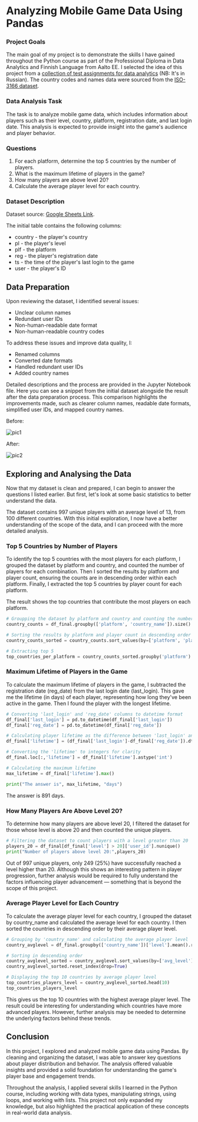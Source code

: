 # Analyzing Mobile Game Data Using Pandas

### Project Goals

The main goal of my project is to demonstrate the skills I have gained throughout the Python course as part of the Professional Diploma in Data Analytics and Finnish Language from Aalto EE. I selected the idea of this project from a [collection of test assignments for data analytics](https://pavelbukhtik.notion.site/Product-Analyst-Data-Analyst-a5f7bea5a0064960bbdb7a3ee1e46e7) (NB: It's in Russian). The country codes and names data were sourced from the [ISO-3166 dataset](https://github.com/lukes/ISO-3166-Countries-with-Regional-Codes/tree/master/all).

### Data Analysis Task

The task is to analyze mobile game data, which includes information about players such as their level, country, platform, registration date, and last login date. This analysis is expected to provide insight into the game's audience and player behavior.

### Questions

1) For each platform, determine the top 5 countries by the number of players.
2) What is the maximum lifetime of players in the game?
3) How many players are above level 20?
4) Calculate the average player level for each country.

### Dataset Description

Dataset source: [Google Sheets Link](https://docs.google.com/spreadsheets/d/1bb0mBd9OGSdH08POkWgcYlK9a2YPQq1Dd2XyikUdeeI/edit#gid=1478114822).

The initial table contains the following columns:

* country - the player's country
* pl - the player's level
* plf - the platform
* reg - the player's registration date
* ts - the time of the player's last login to the game
* user - the player's ID

## Data Preparation

Upon reviewing the dataset, I identified several issues:

* Unclear column names
* Redundant user IDs
* Non-human-readable date format
* Non-human-readable country codes

To address these issues and improve data quality, I:

* Renamed columns
* Converted date formats
* Handled redundant user IDs
* Added country names

Detailed descriptions and the process are provided in the Jupyter Notebook file. Here you can see a snippet from the initial dataset alongside the result after the data preparation process. This comparison highlights the improvements made, such as clearer column names, readable date formats, simplified user IDs, and mapped country names.

Before:

![pic1](https://github.com/user-attachments/assets/b3e26682-4bf4-4ce1-bcad-4f9bb67d8bdc)

After:

![pic2](https://github.com/user-attachments/assets/b216f4a7-fb27-41e4-ab3c-de6886fff1a4)

## Exploring and Analysing the Data

Now that my dataset is clean and prepared, I can begin to answer the questions I listed earlier. But first, let's look at some basic statistics to better understand the data.

The dataset contains 997 unique players with an average level of 13, from 100 different countries. With this initial exploration, I now have a better understanding of the scope of the data, and I can proceed with the more detailed analysis.

### Top 5 Countries by Number of Players

To identify the top 5 countries with the most players for each platform, I grouped the dataset by platform and country, and counted the number of players for each combination. Then I sorted the results by platform and player count, ensuring the counts are in descending order within each platform. Finally, I extracted the top 5 countries by player count for each platform.

The result shows the top countries that contribute the most players on each platform.

```Python
# Groupping the dataset by platform and country and counting the number of players
country_counts = df_final.groupby(['platform', 'country_name']).size().reset_index(name='player_count')

# Sorting the results by platform and player count in descending order
country_counts_sorted = country_counts.sort_values(by=['platform', 'player_count'], ascending=[True, False])

# Extracting top 5
top_countries_per_platform = country_counts_sorted.groupby('platform').head(5).reset_index(drop=True)
```
### Maximum Lifetime of Players in the Game

To calculate the maximum lifetime of players in the game, I subtracted the registration date (reg_date) from the last login date (last_login). This gave me the lifetime (in days) of each player, representing how long they've been active in the game. Then I found the player with the longest lifetime.

```Python
# Converting 'last_login' and 'reg_date' columns to datetime format
df_final['last_login'] = pd.to_datetime(df_final['last_login'])
df_final['reg_date'] = pd.to_datetime(df_final['reg_date'])

# Calculating player lifetime as the difference between 'last_login' and 'reg_date' in days
df_final['lifetime'] = (df_final['last_login']-df_final['reg_date']).dt.days

# Converting the 'lifetime' to integers for clarity
df_final.loc[:,'lifetime'] = df_final['lifetime'].astype('int')

# Calculating the maximum lifetime
max_lifetime = df_final['lifetime'].max()

print("The answer is", max_lifetime, "days")
```
The answer is 891 days.

### How Many Players Are Above Level 20?

To determine how many players are above level 20, I filtered the dataset for those whose level is above 20 and then counted the unique players.

```Python
# Filtering the dataset to count players with a level greater than 20
players_20 = df_final[df_final['level'] > 20]['user_id'].nunique()
print("Number of players above level 20:",players_20)
```
Out of 997 unique players, only 249 (25%) have successfully reached a level higher than 20. Although this shows an interesting pattern in player progression, further analysis would be required to fully understand the factors influencing player advancement — something that is beyond the scope of this project.

### Average Player Level for Each Country

To calculate the average player level for each country, I grouped the dataset by country_name and calculated the average level for each country. I then sorted the countries in descending order by their average player level.

```Python
# Grouping by 'country_name' and calculating the average player level
country_avglevel = df_final.groupby(['country_name'])['level'].mean().reset_index(name='avg_level')

# Sorting in descending order
country_avglevel_sorted = country_avglevel.sort_values(by=['avg_level'], ascending=[False])
country_avglevel_sorted.reset_index(drop=True)

# Displaying the top 10 countries by average player level
top_countries_players_level = country_avglevel_sorted.head(10)
top_countries_players_level
```
This gives us the top 10 countries with the highest average player level. The result could be interesting for understanding which countries have more advanced players. However, further analysis may be needed to determine the underlying factors behind these trends.

## Conclusion

In this project, I explored and analyzed mobile game data using Pandas. By cleaning and organizing the dataset, I was able to answer key questions about player distribution and behavior. The analysis offered valuable insights and provided a solid foundation for understanding the game's player base and engagement trends.

Throughout the analysis, I applied several skills I learned in the Python course, including working with data types, manipulating strings, using loops, and working with lists. This project not only expanded my knowledge, but also highlighted the practical application of these concepts in real-world data analysis.
